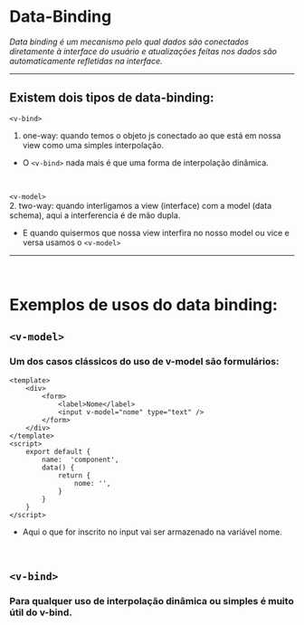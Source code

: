 # Data-Binding

*Data binding é um mecanismo pelo qual dados são conectados diretamente à interface do usuário e atualizações feitas nos dados são automaticamente refletidas na interface.*

---
## Existem dois tipos de data-binding:

`<v-bind>`

1. one-way: quando temos o objeto js conectado ao que está em nossa view como uma simples interpolação. 
- O `<v-bind>` nada mais é que uma forma de interpolação dinâmica.

<br>

`<v-model>` <br>
2. two-way: quando interligamos a view (interface) com a model (data schema), aqui a interferencia é de mão dupla.

- E quando quisermos que nossa view interfira no nosso model ou vice e versa usamos o `<v-model>`

---
<br>

# Exemplos de usos do data binding:
## `<v-model>`
###  Um dos casos clássicos do uso de v-model são formulários:
````
<template>
    <div>
        <form>
            <label>Nome</label>
            <input v-model="nome" type="text" />
        </form>
    </div>
</template>
<script>
    export default {
        name:  'component',
        data() {
            return {
                nome: '',
            }
        }
    }
</script>
````
- Aqui o que for inscrito no input vai ser armazenado na variável nome.

<br>

## `<v-bind>`
### Para qualquer uso de interpolação dinâmica ou simples é muito útil do v-bind.

